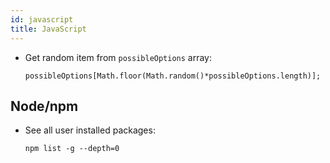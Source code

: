 ```yaml
---
id: javascript
title: JavaScript
---
```


- Get random item from `possibleOptions` array:

  `possibleOptions[Math.floor(Math.random()*possibleOptions.length)];`


## Node/npm

- See all user installed packages:

  `npm list -g --depth=0`